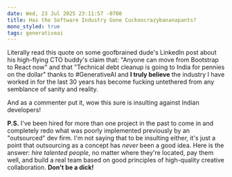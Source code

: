 ```yaml
---
date: Wed, 23 Jul 2025 23:11:57 -0700
title: Has the Software Industry Gone Cuckoocrazybananapants?
mono_styled: true
tags: generativeai
---
```


Literally read this quote on some goofbrained dude's LinkedIn post about his high-flying CTO buddy's claim that: "Anyone can move from Bootstrap to React now" and that "Technical debt cleanup is going to India for pennies on the dollar" thanks to #GenerativeAI and **I truly believe** the industry I have worked in for the last 30 years has become fucking untethered from any semblance of sanity and reality.

And as a commenter put it, wow this sure is insulting against Indian developers!

**P.S.** I've been hired for more than one project in the past to come in and completely redo what was poorly implemented previously by an "outsourced" dev firm. I'm not saying that to be insulting either, it's just a point that outsourcing as a concept has _never_ been a good idea. Here is the answer: _hire talented people_, no matter where they're located, pay them well, and build a real team based on good principles of high-quality creative collaboration. **Don't be a dick!**
